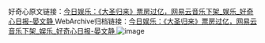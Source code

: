 好奇心原文链接：[今日娱乐：《大圣归来》票房过亿，网易云音乐下架_娱乐_好奇心日报-晏文静 ](https://www.qdaily.com/articles/11996.html)
WebArchive归档链接：[今日娱乐：《大圣归来》票房过亿，网易云音乐下架_娱乐_好奇心日报-晏文静 ](http://web.archive.org/web/20190623171750/https://www.qdaily.com/articles/11996.html)
![image](http://ww3.sinaimg.cn/large/007d5XDply1g3wbj7pdqfj30u04qxkjl)